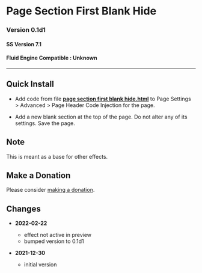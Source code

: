 # Page Section First Blank Hide

### Version 0.1d1

#### SS Version 7.1

#### Fluid Engine Compatible : Unknown

---

## Quick Install

* Add code from file
  **[page section first blank hide.html](page%20section%20first%20blank%20hide.html#L1)**
  to Page Settings > Advanced > Page Header Code Injection for the page.
  
* Add a new blank section at the top of the page. Do not alter any of its
  settings. Save the page.

## Note

This is meant as a base for other effects.

## Make a Donation

Please consider
[making a donation](https://github.com/tomsWebConsulting/twcsl#make-a-donation).

## Changes

* **2022-02-22**
  * effect not active in preview
  * bumped version to 0.1d1
  
* **2021-12-30**

  * initial version
